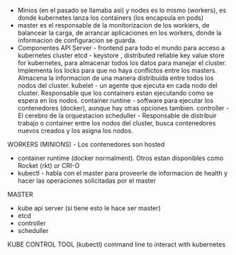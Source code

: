 * Minios (en el pasado se llamaba asi) y nodes es lo mismo (workers), es donde kubernetes lanza los containers (los encapsula en pods)
* master es el responsable de la monitorizacion de los workiers, de balancear la carga, de arrancar aplicaciones en los workers, donde la informacion de configuracion se guarda.
* Componentes
API Server - frontend para todo el mundo para acceso a kubernetes cluster
etcd - keystore , distributed reliable key value store for kubernetes, para almacenar todos los datos para manejar el cluster.
Implementa los locks para que no haya conflictos entre los masters. Almacena la informacion de una manera distribuida entre todos los nodos del cluster.
kubelet - un agente que ejecuta en cada nodo del cluster. Responsable que los containers estan ejecutando como se espera en los nodos.
container runtine - software para ejecutar los contenedores (docker), aunque hay otras opciones tambien.
controller - El cerebro de la orquestacion
scheduller - Responsable de distribuir trabajo o container entre los nodos del cluster, busca contenedores nuevos creados y los asigna  los nodos. 

WORKERS (MINIONS) - Los contenedores son hosted
 * container runtime (docker normalment). Otros estan disponibles como Rocket (rkt) or CRI-O
 * kubectl - habla con el master para proveerle de informacion de health y hacer las operaciones solicitadas por el master

MASTER
 * kube api server (si tiene esto le hace ser master)
 * etcd
 * controller
 * scheduller

 KUBE CONTROL TOOL (kubectl) command line to interact with kubernetes